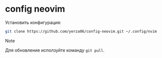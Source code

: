 # config neovim

Установить конфигурация:
```bash
git clone https://github.com/yerza06/config-neovim.git ~/.config/nvim
```

> [!NOTE]
> Для обновление исползуйте команду `git pull`.
